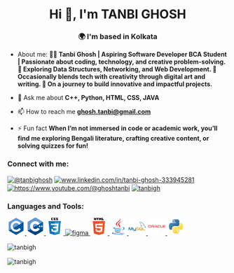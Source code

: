 <h1 align="center">Hi 👋, I'm TANBI GHOSH</h1>
<h3 align="center">🌍 I'm based in Kolkata</h3>

- About me: **👩‍💻 Tanbi Ghosh | Aspiring Software Developer BCA Student | Passionate about coding, technology, and creative problem-solving. 🌟 Exploring Data Structures, Networking, and Web Development. 🎨 Occasionally blends tech with creativity through digital art and writing. 🚀 On a journey to build innovative and impactful projects.**

- 💬 Ask me about **C++, Python, HTML, CSS, JAVA**

- 📫 How to reach me **ghosh.tanbi@gmail.com**

- ⚡ Fun fact **When I’m not immersed in code or academic work, you’ll find me exploring Bengali literature, crafting creative content, or solving quizzes for fun!**

<h3 align="left">Connect with me:</h3>
<p align="left">
<a href="https://twitter.com/@tanbighosh" target="blank"><img align="center" src="https://raw.githubusercontent.com/rahuldkjain/github-profile-readme-generator/master/src/images/icons/Social/twitter.svg" alt="@tanbighosh" height="30" width="40" /></a>
<a href="https://linkedin.com/in/www.linkedin.com/in/tanbi-ghosh-333945281" target="blank"><img align="center" src="https://raw.githubusercontent.com/rahuldkjain/github-profile-readme-generator/master/src/images/icons/Social/linked-in-alt.svg" alt="www.linkedin.com/in/tanbi-ghosh-333945281" height="30" width="40" /></a>
<a href="https://www.youtube.com/c/https://www.youtube.com/@ghoshtanbi" target="blank"><img align="center" src="https://raw.githubusercontent.com/rahuldkjain/github-profile-readme-generator/master/src/images/icons/Social/youtube.svg" alt="https://www.youtube.com/@ghoshtanbi" height="30" width="40" /></a>
<a href="https://discord.gg/tanbigh" target="blank"><img align="center" src="https://raw.githubusercontent.com/rahuldkjain/github-profile-readme-generator/master/src/images/icons/Social/discord.svg" alt="tanbigh" height="30" width="40" /></a>
</p>

<h3 align="left">Languages and Tools:</h3>
<p align="left"> <a href="https://www.cprogramming.com/" target="_blank" rel="noreferrer"> <img src="https://raw.githubusercontent.com/devicons/devicon/master/icons/c/c-original.svg" alt="c" width="40" height="40"/> </a> <a href="https://www.w3schools.com/cpp/" target="_blank" rel="noreferrer"> <img src="https://raw.githubusercontent.com/devicons/devicon/master/icons/cplusplus/cplusplus-original.svg" alt="cplusplus" width="40" height="40"/> </a> <a href="https://www.w3schools.com/css/" target="_blank" rel="noreferrer"> <img src="https://raw.githubusercontent.com/devicons/devicon/master/icons/css3/css3-original-wordmark.svg" alt="css3" width="40" height="40"/> </a> <a href="https://www.figma.com/" target="_blank" rel="noreferrer"> <img src="https://www.vectorlogo.zone/logos/figma/figma-icon.svg" alt="figma" width="40" height="40"/> </a> <a href="https://www.w3.org/html/" target="_blank" rel="noreferrer"> <img src="https://raw.githubusercontent.com/devicons/devicon/master/icons/html5/html5-original-wordmark.svg" alt="html5" width="40" height="40"/> </a> <a href="https://www.java.com" target="_blank" rel="noreferrer"> <img src="https://raw.githubusercontent.com/devicons/devicon/master/icons/java/java-original.svg" alt="java" width="40" height="40"/> </a> <a href="https://www.mysql.com/" target="_blank" rel="noreferrer"> <img src="https://raw.githubusercontent.com/devicons/devicon/master/icons/mysql/mysql-original-wordmark.svg" alt="mysql" width="40" height="40"/> </a> <a href="https://www.oracle.com/" target="_blank" rel="noreferrer"> <img src="https://raw.githubusercontent.com/devicons/devicon/master/icons/oracle/oracle-original.svg" alt="oracle" width="40" height="40"/> </a> <a href="https://www.python.org" target="_blank" rel="noreferrer"> <img src="https://raw.githubusercontent.com/devicons/devicon/master/icons/python/python-original.svg" alt="python" width="40" height="40"/> </a> </p>

<p><img align="center" src="https://github-readme-stats.vercel.app/api/top-langs?username=tanbigh&show_icons=true&locale=en&layout=compact" alt="tanbigh" /></p>

<p><img align="center" src="https://github-readme-streak-stats.herokuapp.com/?user=tanbigh&" alt="tanbigh" /></p>
